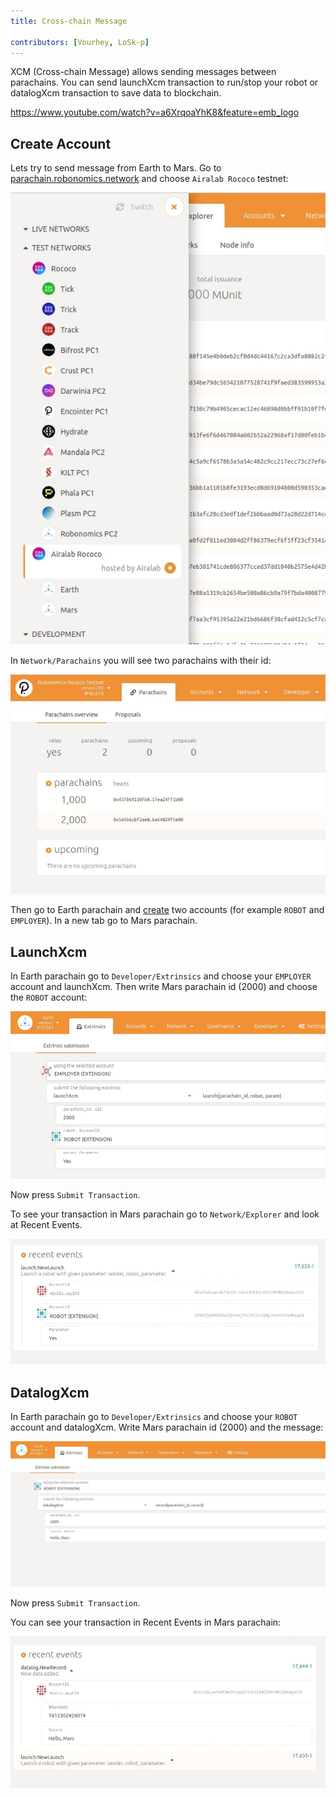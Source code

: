 ```yaml
---
title: Cross-chain Message

contributors: [Vourhey, LoSk-p]
---
```


XCM (Cross-chain Message) allows sending messages between parachains. You can send launchXcm transaction to run/stop your robot or datalogXcm transaction to save data to blockchain.

https://www.youtube.com/watch?v=a6XrqoaYhK8&feature=emb_logo

## Create Account

Lets try to send message from Earth to Mars.
Go to [parachain.robonomics.network](https://parachain.robonomics.network/#/explorer) and choose `Airalab Rococo` testnet:

![testnets](./images/cross-chain/testnet.jpg)

In `Network/Parachains` you will see two parachains with their id:

![ids](./images/cross-chain/Parachains_id.jpg)

Then go to Earth parachain and [create](https://wiki.robonomics.network/docs/create-account-in-dapp/) two accounts (for example `ROBOT` and `EMPLOYER`). In a new tab go to Mars parachain.

## LaunchXcm

In Earth parachain go to `Developer/Extrinsics` and choose your `EMPLOYER` account and launchXcm. Then write Mars parachain id (2000) and choose the `ROBOT` account:

![launch](./images/cross-chain/launch.jpg)

Now press `Submit Transaction`.

To see your transaction in Mars parachain go to `Network/Explorer` and look at Recent Events.

![recent_launch](./images/cross-chain/recent_launch.jpg)

## DatalogXcm

In Earth parachain go to `Developer/Extrinsics` and choose your `ROBOT` account and datalogXcm. Write Mars parachain id (2000) and the message:

![datalog](./images/cross-chain/datalog.jpg)

Now press `Submit Transaction`.

You can see your transaction in Recent Events in Mars parachain:

![recent_datalog](./images/cross-chain/recent_datalog.jpg)


